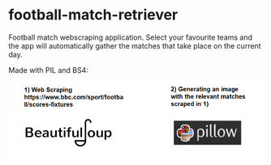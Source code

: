 # football-match-retriever
Football match webscraping application. Select your favourite teams and the app will automatically gather the matches that take place on the current day. 

Made with PIL and BS4:

![](https://github.com/dauphidev/football-match-retriever/blob/main/phases.png)

